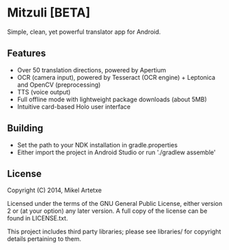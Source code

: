 Mitzuli [BETA]
==============

Simple, clean, yet powerful translator app for Android.


Features
--------

- Over 50 translation directions, powered by Apertium
- OCR (camera input), powered by Tesseract (OCR engine) + Leptonica and OpenCV (preprocessing)
- TTS (voice output)
- Full offline mode with lightweight package downloads (about 5MB)
- Intuitive card-based Holo user interface


Building
--------

- Set the path to your NDK installation in gradle.properties
- Either import the project in Android Studio or run './gradlew assemble'


License
-------

Copyright (C) 2014, Mikel Artetxe

Licensed under the terms of the GNU General Public License, either version 2 or (at your option) any later version. A full copy of the license can be found in LICENSE.txt.

This project includes third party libraries; please see libraries/ for copyright details pertaining to them.
